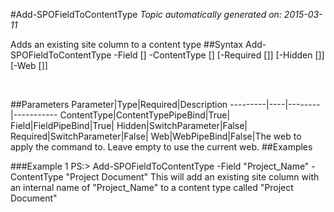 #Add-SPOFieldToContentType
*Topic automatically generated on: 2015-03-11*

Adds an existing site column to a content type
##Syntax
    Add-SPOFieldToContentType -Field [<FieldPipeBind>] -ContentType [<ContentTypePipeBind>] [-Required [<SwitchParameter>]] [-Hidden [<SwitchParameter>]] [-Web [<WebPipeBind>]]

&nbsp;

##Parameters
Parameter|Type|Required|Description
---------|----|--------|-----------
ContentType|ContentTypePipeBind|True|
Field|FieldPipeBind|True|
Hidden|SwitchParameter|False|
Required|SwitchParameter|False|
Web|WebPipeBind|False|The web to apply the command to. Leave empty to use the current web.
##Examples

###Example 1
    PS:> Add-SPOFieldToContentType -Field "Project_Name" -ContentType "Project Document"
This will add an existing site column with an internal name of "Project_Name" to a content type called "Project Document"

